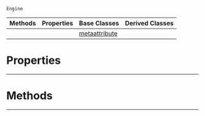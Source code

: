  `Engine`

|Methods|Properties|Base Classes|Derived Classes|
|---|---|---|---|
| | |[metaattribute](https://github.com/zeroengineteam/ZeroDocs/blob/master/code_reference/class_reference/metaattribute.markdown)| |


 #  Properties


---  
 #  Methods


---  
 

 